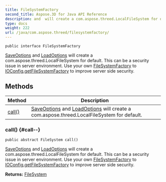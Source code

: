 ```yaml
---
title: FileSystemFactory
second_title: Aspose.3D for Java API Reference
description: and  will create a com.aspose.threed.LocalFileSystem for default.
type: docs
weight: 222
url: /java/com.aspose.threed/filesystemfactory/
---
```

```
public interface FileSystemFactory
```

[SaveOptions](../../com.aspose.threed/saveoptions) and [LoadOptions](../../com.aspose.threed/loadoptions) will create a com.aspose.threed.LocalFileSystem for default. This can be a security issue in server environment. Use your own [FileSystemFactory](../../com.aspose.threed/filesystemfactory) to [IOConfig.getFileSystemFactory](../../com.aspose.threed/ioconfig\#getFileSystemFactory) to improve server side security.
## Methods

| Method | Description |
| --- | --- |
| [call()](#call--) | [SaveOptions](../../com.aspose.threed/saveoptions) and [LoadOptions](../../com.aspose.threed/loadoptions) will create a com.aspose.threed.LocalFileSystem for default. |
### call() {#call--}
```
public abstract FileSystem call()
```


[SaveOptions](../../com.aspose.threed/saveoptions) and [LoadOptions](../../com.aspose.threed/loadoptions) will create a com.aspose.threed.LocalFileSystem for default. This can be a security issue in server environment. Use your own [FileSystemFactory](../../com.aspose.threed/filesystemfactory) to [IOConfig.getFileSystemFactory](../../com.aspose.threed/ioconfig\#getFileSystemFactory) to improve server side security.

**Returns:**
[FileSystem](../../com.aspose.threed/filesystem)
